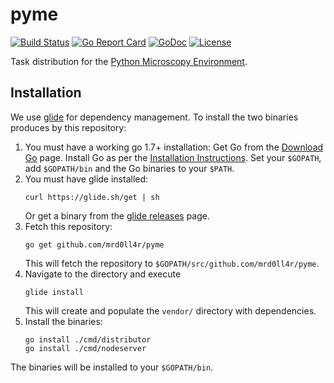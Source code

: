 # pyme

[![Build Status](https://api.travis-ci.org/mrd0ll4r/pyme.svg?branch=master)](https://travis-ci.org/mrd0ll4r/pyme)
[![Go Report Card](https://goreportcard.com/badge/github.com/mrd0ll4r/pyme)](https://goreportcard.com/report/github.com/mrd0ll4r/pyme)
[![GoDoc](https://godoc.org/github.com/mrd0ll4r/pyme?status.svg)](https://godoc.org/github.com/mrd0ll4r/pyme)
[![License](https://img.shields.io/badge/license-MIT-blue.svg)](https://opensource.org/licenses/MIT)

Task distribution for the [Python Microscopy Environment].

[Python Microscopy Environment]: https://bitbucket.org/david_baddeley/python-microscopy

## Installation

We use [glide] for dependency management.
To install the two binaries produces by this repository:

1. You must have a working go 1.7+ installation:
    Get Go from the [Download Go] page.
    Install Go as per the [Installation Instructions].
    Set your `$GOPATH`, add `$GOPATH/bin` and the Go binaries to your `$PATH`.
2. You must have glide installed:
    ```
    curl https://glide.sh/get | sh
    ```
    Or get a binary from the [glide releases] page.
3. Fetch this repository:
    ```
    go get github.com/mrd0ll4r/pyme
    ```
    This will fetch the repository to `$GOPATH/src/github.com/mrd0ll4r/pyme`.
4. Navigate to the directory and execute
    ```
    glide install
    ```
    This will create and populate the `vendor/` directory with dependencies.
5. Install the binaries:
    ```
    go install ./cmd/distributor
    go install ./cmd/nodeserver
    ```

The binaries will be installed to your `$GOPATH/bin`.

[glide]: https://github.com/Masterminds/glide
[glide releases]: https://github.com/Masterminds/glide/releases
[Download Go]: https://golang.org/dl/
[Installation Instructions]: https://golang.org/doc/install



